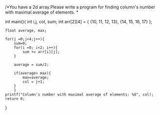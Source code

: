/*You have a 2d array.Please write a program for finding column's number
with maximal average of elements. *

int main(){
	int i,j, col, sum;
	int arr[2][4] = {
		{10, 11, 12, 13},
		{14, 15, 16, 17}
	};

	float average, max;

	for(j =0;j<4;j++){
		sum=0;
		for(i =0; i<2; i++){
			sum += arr[i][j];
		}

		average = sum/2;

		if(average> max){
			max=average;
			col = j+1;
		}
		}
	printf("Column's number with maximal average of elements: %d", col);
	return 0;
}
